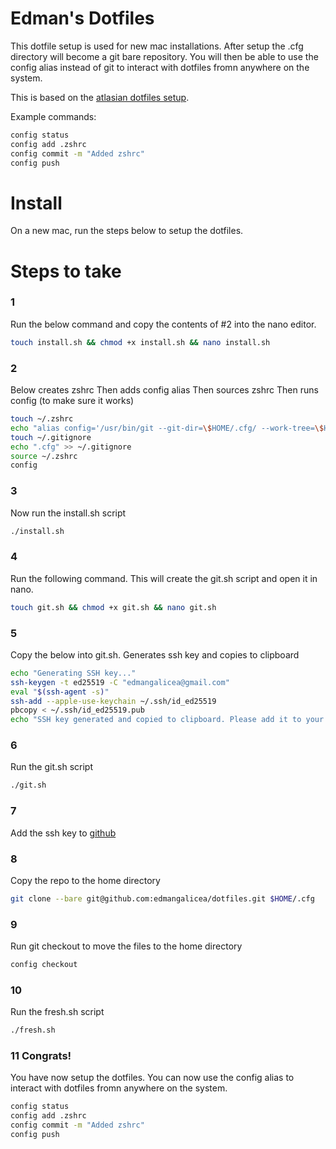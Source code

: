 # Edman's Dotfiles

This dotfile setup is used for new mac installations. After setup the .cfg directory will become a git bare repository. You will then be able to use the config alias instead of git to interact with dotfiles fromn anywhere on the system.

This is based on the [atlasian dotfiles setup](https://www.atlassian.com/git/tutorials/dotfiles).

Example commands:
```bash
config status
config add .zshrc
config commit -m "Added zshrc"
config push
```

# Install 

On a new mac, run the steps below to setup the dotfiles.


# Steps to take 


### 1 

Run the below command and copy the contents of #2 into the nano editor.

```bash
touch install.sh && chmod +x install.sh && nano install.sh
```


### 2
Below creates zshrc
Then adds config alias
Then sources zshrc
Then runs config (to make sure it works)

```bash
touch ~/.zshrc
echo "alias config='/usr/bin/git --git-dir=\$HOME/.cfg/ --work-tree=\$HOME'" >> ~/.zshrc
touch ~/.gitignore
echo ".cfg" >> ~/.gitignore
source ~/.zshrc
config 
```

### 3 

Now run the install.sh script

```bash
./install.sh
```

### 4 

Run the following command. This will create the git.sh script and open it in nano.

```bash
touch git.sh && chmod +x git.sh && nano git.sh
```

###  5

Copy the below into git.sh. Generates ssh key and copies to clipboard

```bash
echo "Generating SSH key..."
ssh-keygen -t ed25519 -C "edmangalicea@gmail.com"
eval "$(ssh-agent -s)"
ssh-add --apple-use-keychain ~/.ssh/id_ed25519
pbcopy < ~/.ssh/id_ed25519.pub
echo "SSH key generated and copied to clipboard. Please add it to your GitHub account."
```

### 6

Run the git.sh script

```bash
./git.sh
```

### 7

Add the ssh key to [github](https://github.com/settings/keys)



### 8 

Copy the repo to the home directory

```bash
git clone --bare git@github.com:edmangalicea/dotfiles.git $HOME/.cfg
```

### 9 

Run git checkout to move the files to the home directory

```bash
config checkout
```

### 10

Run the fresh.sh script

```bash
./fresh.sh
```

### 11 Congrats!

You have now setup the dotfiles. You can now use the config alias to interact with dotfiles fromn anywhere on the system.

```bash
config status
config add .zshrc
config commit -m "Added zshrc"
config push
```
